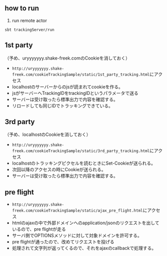 
## how to run

1. run remote actor

`sbt trackingServer/run`

## 1st party

（予め、uryyyyyyy.shake-freek.comのCookieを消しておく）

- `http://uryyyyyyy.shake-freek.com/cookieTrackingSample/static/1st_party_tracking.html`にアクセス
- localhostのサーバーからのjsが読まれてcookieを作る。
- jsがサーバーへTrackingIDをtrackingIDというパラメータで送る
- サーバーは受け取ったら標準出力で内容を確認する。
- リロードしても同じIDでトラッキングできている。

## 3rd party

（予め、localhostのCookieを消しておく）

- `http://uryyyyyyy.shake-freek.com/cookieTrackingSample/static/3rd_party_tracking.html`にアクセス
- localhostのトラッキングピクセルを読むときにSet-Cookieが送られる。
- 次回以降のアクセスの時にCookieが送られる。
- サーバーは受け取ったら標準出力で内容を確認する。

## pre flight

- `http://uryyyyyyy.shake-freek.com/cookieTrackingSample/static/ajax_pre_flight.html`にアクセス
- htmlのajaxの中で外部ドメインへのapplication/jsonのリクエストを出しているので、pre flightが走る
- サーバ側でOPTIONSメソッドに対して対象ドメインを許可する。
- pre flightが通ったので、改めてリクエストを投げる
- 処理されて文字列が返ってくるので、それをajaxのcallbackで処理する。